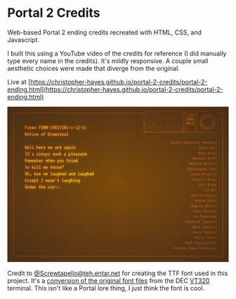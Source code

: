 # Portal 2 Credits

Web-based Portal 2 ending credits recreated with HTML, CSS, and Javascript.

I built this using a YouTube video of the credits for reference (I did manually type every name in the credits). It's mildly responsive. A couple small aesthetic choices were made that diverge from the original.

Live at [https://christopher-hayes.github.io/portal-2-credits/portal-2-ending.html](https://christopher-hayes.github.io/portal-2-credits/portal-2-ending.html)

![Screenshot of website](public/img/screenshot.png)

Credit to [@Screwtapello@teh.entar.net](https://teh.entar.net/@Screwtapello/113848235903486857) for creating the TTF font used in this project. It's a [conversion of the original font files]((https://gitlab.com/Screwtapello/vt320-font-extractor/-/blob/main/README.md)) from the DEC [VT320](https://en.wikipedia.org/wiki/VT320) terminal. This isn't like a Portal lore thing, I just think the font is cool.
